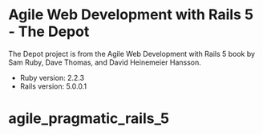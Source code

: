 # Agile Web Development with Rails 5 - The Depot

The Depot project is from the Agile Web Development with Rails 5 book by Sam Ruby, Dave Thomas, and David Heinemeier Hansson.


* Ruby version: 2.2.3
* Rails version: 5.0.0.1
# agile_pragmatic_rails_5
